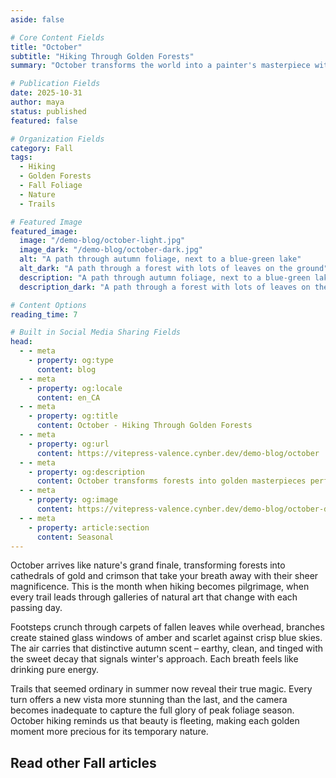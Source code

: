 ```yaml
---
aside: false

# Core Content Fields
title: "October"
subtitle: "Hiking Through Golden Forests"
summary: "October transforms the world into a painter's masterpiece with golden forests and crisp hiking weather. Discover the magic of autumn trails where every step crunches through fallen leaves and every view takes your breath away."

# Publication Fields
date: 2025-10-31
author: maya
status: published
featured: false

# Organization Fields
category: Fall
tags:
  - Hiking
  - Golden Forests
  - Fall Foliage
  - Nature
  - Trails

# Featured Image
featured_image:
  image: "/demo-blog/october-light.jpg"
  image_dark: "/demo-blog/october-dark.jpg"
  alt: "A path through autumn foliage, next to a blue-green lake"
  alt_dark: "A path through a forest with lots of leaves on the ground"
  description: "A path through autumn foliage, next to a blue-green lake - Credits to Hasmik Ghazaryan Olson on Unsplash"
  description_dark: "A path through a forest with lots of leaves on the ground - Credits to Irina Iriser on Unsplash"

# Content Options
reading_time: 7

# Built in Social Media Sharing Fields
head:
  - - meta
    - property: og:type
      content: blog
  - - meta
    - property: og:locale
      content: en_CA
  - - meta
    - property: og:title
      content: October - Hiking Through Golden Forests
  - - meta
    - property: og:url
      content: https://vitepress-valence.cynber.dev/demo-blog/october
  - - meta
    - property: og:description
      content: October transforms forests into golden masterpieces perfect for breathtaking hiking adventures.
  - - meta
    - property: og:image
      content: https://vitepress-valence.cynber.dev/demo-blog/october-dark.jpg
  - - meta
    - property: article:section
      content: Seasonal
---
```


<VpvArticleHeader 
    returnLink="/blog-demo"
    returnText="Back to Seasonal Blog"
/>

October arrives like nature's grand finale, transforming forests into cathedrals of gold and crimson that take your breath away with their sheer magnificence. This is the month when hiking becomes pilgrimage, when every trail leads through galleries of natural art that change with each passing day.

Footsteps crunch through carpets of fallen leaves while overhead, branches create stained glass windows of amber and scarlet against crisp blue skies. The air carries that distinctive autumn scent – earthy, clean, and tinged with the sweet decay that signals winter's approach. Each breath feels like drinking pure energy.

Trails that seemed ordinary in summer now reveal their true magic. Every turn offers a new vista more stunning than the last, and the camera becomes inadequate to capture the full glory of peak foliage season. October hiking reminds us that beauty is fleeting, making each golden moment more precious for its temporary nature.

## Read other Fall articles

<VpvArticleList
    format="vertical"
    sortOrder="ascending"
    filterCategories="Fall"
    maxCards="2"
    :excludeURLs="[
        '/demo-blog/october'
    ]"
    articlesDataKey="demoBlogData"
  />